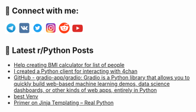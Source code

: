 ## 🔎 Connect with me:
[<img src="https://github.com/bullbesh/bullbesh/blob/main/images/Telegram.png" width="32" height="32" />](https://t.me/bullbesh)
[<img src="https://github.com/bullbesh/bullbesh/blob/main/images/VK.png" width="32" height="32" />](https://vk.com/bullbesh)
[<img src="https://github.com/bullbesh/bullbesh/blob/main/images/Twitter.png" width="32" height="32" />](https://twitter.com/bullbesh1)
[<img src="https://github.com/bullbesh/bullbesh/blob/main/images/Instagram.png" width="32" height="32" />](https://www.instagram.com/bullbesh)
[<img src="https://github.com/bullbesh/bullbesh/blob/main/images/Reddit.png" width="32" height="32" />](https://www.reddit.com/user/bullbesh)
[<img src="https://github.com/bullbesh/bullbesh/blob/main/images/YouTube.png" width="32" height="32" />](https://www.youtube.com/channel/UCtfjRs6uzgq5mfm8S06WTcg)

## 📕 Latest r/Python Posts
<!-- BLOG-POST-LIST:START -->
- [Help creating BMI calculator for list of people](https://www.reddit.com/r/Python/comments/wcutnv/help_creating_bmi_calculator_for_list_of_people/)
- [I created a Python client for interacting with 4chan](https://www.reddit.com/r/Python/comments/wcuh7n/i_created_a_python_client_for_interacting_with/)
- [GitHub - gradio-app/gradio: Gradio is a Python library that allows you to quickly build web-based machine learning demos, data science dashboards, or other kinds of web apps, entirely in Python](https://www.reddit.com/r/Python/comments/wcuc7g/github_gradioappgradio_gradio_is_a_python_library/)
- [best Venv](https://www.reddit.com/r/Python/comments/wctppo/best_venv/)
- [Primer on Jinja Templating – Real Python](https://www.reddit.com/r/Python/comments/wcstda/primer_on_jinja_templating_real_python/)
<!-- BLOG-POST-LIST:END -->
